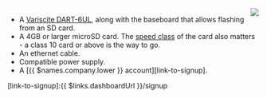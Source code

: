 <img style="float: right;padding-left: 10px;" src="/img/imx6ul-var-dart/imx6ul-var-dart.jpg">

* A [Variscite DART-6UL][dart], along with the baseboard that allows flashing from an SD card.
* A 4GB or larger microSD card. The [speed class][sdSpeed] of the card also matters - a class 10 card or above is the way to go.
* An ethernet cable.
* Compatible power supply.
* A [{{ $names.company.lower }} account][link-to-signup].

[dart]:https://www.variscite.com/products/system-on-module-som/cortex-a7/dart-6ul-freescale-imx-6ul
[sdSpeed]:https://en.wikipedia.org/wiki/Secure_Digital#Speed_class_rating
[link-to-signup]:{{ $links.dashboardUrl }}/signup